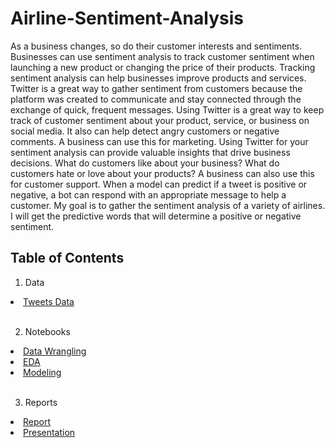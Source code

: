 # Airline-Sentiment-Analysis

As a business changes, so do their customer interests and sentiments. Businesses can use sentiment analysis to track customer sentiment when launching a new product or changing the price of their products. Tracking sentiment analysis can help businesses improve products and services. Twitter is a great way to gather sentiment from customers because the platform was created to communicate and stay connected through the exchange of quick, frequent messages. Using Twitter is a great way to keep track of customer sentiment about your product, service, or business on social media. It also can help detect angry customers or negative comments. A business can use this for marketing. Using Twitter for your sentiment analysis can provide valuable insights that drive business decisions. What do customers like about your business? What do customers hate or love about your products? A business can also use this for customer support. When a model can predict if a tweet is positive or negative, a bot can respond with an appropriate message to help a customer. My goal is to gather the sentiment analysis of a variety of airlines. I will get the predictive words that will determine a positive or negative sentiment.	


## Table of Contents

1. Data
<li>
  <a href="https://github.com/KierraDangerfield/Airline-Sentiment-Analysis/tree/main/Data">Tweets Data</a>
</li>
<br/>

2. Notebooks
<li>
  <a href="https://github.com/KierraDangerfield/Airline-Sentiment-Analysis/blob/main/Notebooks/1%20Sentiment%20Analysis%20Data%20Wrangling.ipynb">
  Data Wrangling
  </a>
</li>

<li>
  <a href="https://github.com/KierraDangerfield/Airline-Sentiment-Analysis/blob/main/Notebooks/2%20Sentiment%20Analysis%20EDA.ipynb">EDA</a>
</li>
<li>
  <a href="https://github.com/KierraDangerfield/Airline-Sentiment-Analysis/blob/main/Notebooks/3%20Sentiment%20Analysis%20Modeling.ipynb">Modeling</a>
</li>
<br/>

3. Reports
<li>
  <a href="https://github.com/KierraDangerfield/Airline-Sentiment-Analysis/blob/main/Report/Airline%20Sentiment%20Analysis%20Report.pdf">Report</a>
</li>
<li>
  <a href="https://github.com/KierraDangerfield/Airline-Sentiment-Analysis/blob/main/Report/Airline%20Sentiment%20Analysis%20Presentation.pdf">
  Presentation</a>
</li>
